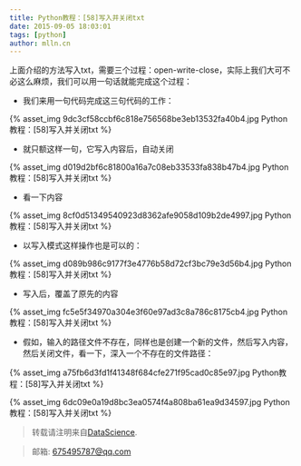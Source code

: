 ```yaml
---
title: Python教程：[58]写入并关闭txt
date: 2015-09-05 18:03:01
tags: [python]
author: mlln.cn
---
```

上面介绍的方法写入txt，需要三个过程：open-write-close，实际上我们大可不必这么麻烦，我们可以用一句话就能完成这个过程：

- 我们来用一句代码完成这三句代码的工作：

{% asset_img 9dc3cf58ccbf6c818e756568be3eb13532fa40b4.jpg Python教程：[58]写入并关闭txt %}

- 就只额这样一句，它写入内容后，自动关闭

{% asset_img d019d2bf6c81800a16a7c08eb33533fa838b47b4.jpg Python教程：[58]写入并关闭txt %}

- 看一下内容

{% asset_img 8cf0d51349540923d8362afe9058d109b2de4997.jpg Python教程：[58]写入并关闭txt %}

- 以写入模式这样操作也是可以的：

{% asset_img d089b986c9177f3e4776b58d72cf3bc79e3d56b4.jpg Python教程：[58]写入并关闭txt %}

- 写入后，覆盖了原先的内容

{% asset_img fc5e5f34970a304e3f60e97ad3c8a786c8175cb4.jpg Python教程：[58]写入并关闭txt %}

- 假如，输入的路径文件不存在，同样也是创建一个新的文件，然后写入内容，然后关闭文件，看一下，深入一个不存在的文件路径：

{% asset_img a75fb6d3fd1f41348f684cfe271f95cad0c85e97.jpg Python教程：[58]写入并关闭txt %}

{% asset_img 6dc09e0a19d8bc3ea0574f4a808ba61ea9d34597.jpg Python教程：[58]写入并关闭txt %}

> 转载请注明来自[DataScience](http://mlln.cn).

> 邮箱: 675495787@qq.com 
